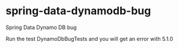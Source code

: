 # spring-data-dynamodb-bug
Spring Data Dynamo DB bug

Run the test DynamoDbBugTests and you will get an error with 5.1.0